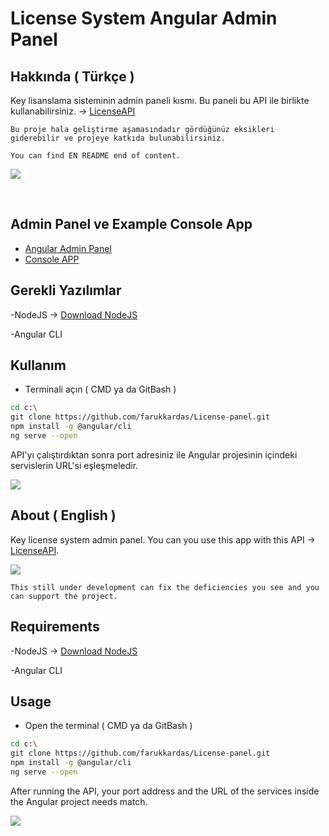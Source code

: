 # License System Angular Admin Panel

## Hakkında ( Türkçe )
Key lisanslama sisteminin admin paneli kısmı. Bu paneli bu API ile birlikte kullanabilirsiniz. -> [LicenseAPI](https://github.com/farukkardas/LicenseSystem) 

`Bu proje hala geliştirme aşamasındadır gördüğünüz eksikleri giderebilir ve projeye katkıda bulunabilirsiniz.`

`You can find EN README end of content.`

 <img src="https://i.hizliresim.com/lucxtez.png"></img> 

<br>



## Admin Panel ve Example Console App
- [Angular Admin Panel](https://github.com/farukkardas/License-panel)
- [Console APP](https://github.com/farukkardas/LicenseChecker)

## Gerekli Yazılımlar
-NodeJS -> [Download NodeJS](https://nodejs.org/en/download/)

-Angular CLI

## Kullanım 
 - Terminali açın ( CMD ya da GitBash )
 ```bash
 cd c:\
 git clone https://github.com/farukkardas/License-panel.git
 npm install -g @angular/cli
 ng serve --open
 ```
 API'yı çalıştırdıktan sonra port adresiniz ile Angular projesinin içindeki servislerin URL'si eşleşmeledir.
 
 <img src="https://i.hizliresim.com/rgpfbx3.png"></img> 


## About ( English )
Key license system admin panel. You can you use this app with this API -> [LicenseAPI](https://github.com/farukkardas/LicenseSystem).
<br>

<img src="https://i.hizliresim.com/lucxtez.png"></img> 

`This still under development can fix the deficiencies you see and you can support the project.`

## Requirements
-NodeJS -> [Download NodeJS](https://nodejs.org/en/download/)

-Angular CLI

## Usage 
 - Open the terminal ( CMD ya da GitBash )
 ```bash
 cd c:\
 git clone https://github.com/farukkardas/License-panel.git
 npm install -g @angular/cli
 ng serve --open
 ```
After running the API, your port address and the URL of the services inside the Angular project needs match.
 
 <img src="https://i.hizliresim.com/rgpfbx3.png"></img> 




